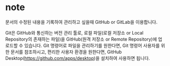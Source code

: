 # note

문서의 수정된 내용을 기록하여 관리하고 싶을때 GitHub or GitLab을 이용합니다.

Git은 GitHub와 통신하는 버전 관리 툴로, 로컬 파일(로컬 저장소 or Local Repository의 존재하는 파일)을 GitHub(원격 저장소 or Remote Repository)에 업로드할 수 있습니다.
Git 명령어로 파일을 관리하기를 원한다면, Git 명령어 사용자를 위한 문서를 참조하시고, 
편리한 사용자 환경을 원한다면, GitHub Desktop(https://github.com/apps/desktop)을 설치하여 사용하면 됩니다.

   
